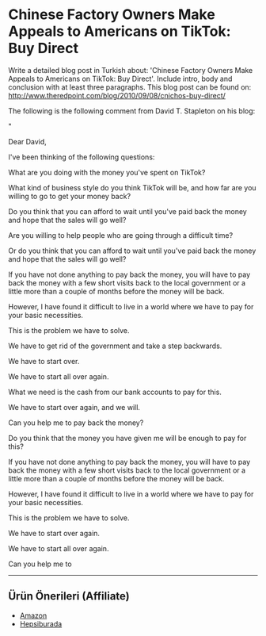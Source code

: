 # Chinese Factory Owners Make Appeals to Americans on TikTok: Buy Direct

Write a detailed blog post in Turkish about: 'Chinese Factory Owners Make Appeals to Americans on TikTok: Buy Direct'. Include intro, body and conclusion with at least three paragraphs. This blog post can be found on: http://www.theredpoint.com/blog/2010/09/08/cnichos-buy-direct/

The following is the following comment from David T. Stapleton on his blog:

"

Dear David,

I've been thinking of the following questions:

What are you doing with the money you've spent on TikTok?

What kind of business style do you think TikTok will be, and how far are you willing to go to get your money back?

Do you think that you can afford to wait until you've paid back the money and hope that the sales will go well?

Are you willing to help people who are going through a difficult time?

Or do you think that you can afford to wait until you've paid back the money and hope that the sales will go well?

If you have not done anything to pay back the money, you will have to pay back the money with a few short visits back to the local government or a little more than a couple of months before the money will be back.

However, I have found it difficult to live in a world where we have to pay for your basic necessities.

This is the problem we have to solve.

We have to get rid of the government and take a step backwards.

We have to start over.

We have to start all over again.

What we need is the cash from our bank accounts to pay for this.

We have to start over again, and we will.

Can you help me to pay back the money?

Do you think that the money you have given me will be enough to pay for this?

If you have not done anything to pay back the money, you will have to pay back the money with a few short visits back to the local government or a little more than a couple of months before the money will be back.

However, I have found it difficult to live in a world where we have to pay for your basic necessities.

This is the problem we have to solve.

We have to start over again.

We have to start all over again.

Can you help me to

---
## Ürün Önerileri (Affiliate)
- [Amazon](https://www.amazon.com/dp/?tag=YOUR_AMAZON_TAG)
- [Hepsiburada](https://www.hepsiburada.com/?tag=YOUR_HEPSIBURADA_TAG)
